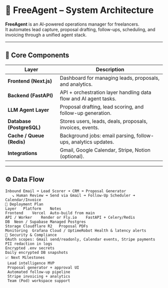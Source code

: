 # 🧠 FreeAgent – System Architecture

**FreeAgent** is an AI-powered operations manager for freelancers.  
It automates lead capture, proposal drafting, follow-ups, scheduling, and invoicing through a unified agent stack.

---

## 🧩 Core Components
| Layer | Description |
|-------|--------------|
| **Frontend (Next.js)** | Dashboard for managing leads, proposals, and analytics. |
| **Backend (FastAPI)** | API + orchestration layer handling data flow and AI agent tasks. |
| **LLM Agent Layer** | Proposal drafting, lead scoring, and follow-up generation. |
| **Database (PostgreSQL)** | Stores users, leads, deals, proposals, invoices, events. |
| **Cache / Queue (Redis)** | Background jobs: email parsing, follow-ups, analytics updates. |
| **Integrations** | Gmail, Google Calendar, Stripe, Notion (optional). |

---

## ⚙️ Data Flow
```text
Inbound Email ➜ Lead Scorer ➜ CRM ➜ Proposal Generator
   ↘ Human Review ➜ Send via Gmail ➜ Follow-Up Scheduler ➜ Calendar/Invoice
🚀 Deployment Plan
Layer	Platform	Notes
Frontend	Vercel	Auto-build from main
API / Worker	Render or Fly.io	FastAPI + Celery/Redis
DB	Neon / Supabase	Managed Postgres
Storage	Cloudflare R2	Proposal PDFs
Monitoring	Grafana Cloud / UptimeRobot	Health & latency alerts
🔐 Security & Compliance
OAuth scopes: Gmail send/readonly, Calendar events, Stripe payments
PII redaction in logs
Encrypted .env secrets
Daily encrypted DB snapshots
📈 Next Milestones
 Lead intelligence MVP
 Proposal generator + approval UI
 Automated follow-up pipeline
 Stripe invoicing + analytics
 Team (Pod) workspace support
